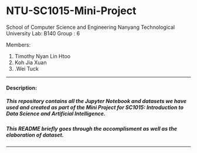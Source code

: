 # NTU-SC1015-Mini-Project
School of Computer Science and Engineering
Nanyang Technological University
Lab: B140
Group : 6

Members:

1. Timothy Nyan Lin Htoo
2. Koh Jia Xuan
3. .Wei Tuck
---
#### Description:
##### This repository contains all the Jupyter Notebook and datasets we have used and created as part of the Mini Project for SC1015: Introduction to Data Science and Artificial Intelligence.
##### This README briefly goes through the accomplisment as well as the elaboration of dataset.
---
